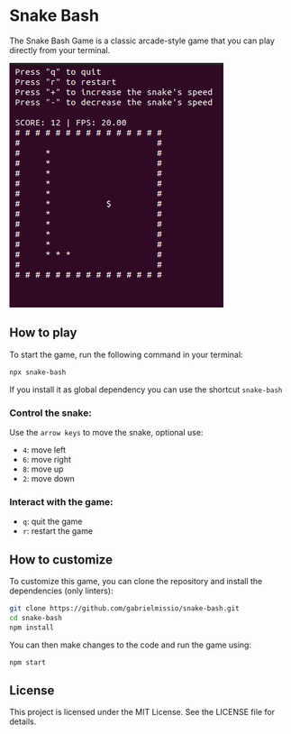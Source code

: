 # Snake Bash

The Snake Bash Game is a classic arcade-style game that you can play directly from your terminal.

![Alt Text](./media/snake-bash-gameplay.gif)

## How to play

To start the game, run the following command in your terminal:

```bash
npx snake-bash
```

If you install it as global dependency you can use the shortcut `snake-bash` 

### Control the snake:

Use the `arrow keys` to move the snake, optional use:

* `4`: move left
* `6`: move right
* `8`: move up
* `2`: move down

### Interact with the game:

* `q`: quit the game
* `r`: restart the game

## How to customize

To customize this game, you can clone the repository and install the dependencies (only linters):

```bash
git clone https://github.com/gabrielmissio/snake-bash.git
cd snake-bash
npm install
```

You can then make changes to the code and run the game using:

```bash
npm start
```

## License

This project is licensed under the MIT License. See the LICENSE file for details.
